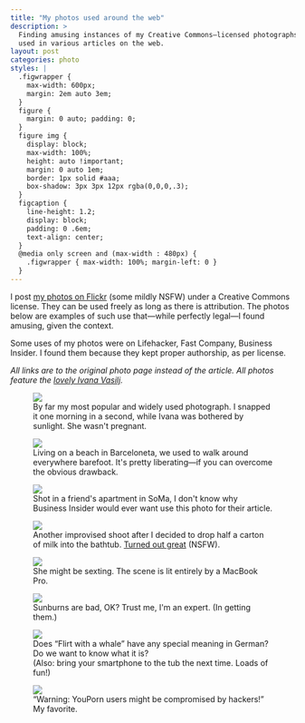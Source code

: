 ```yaml
---
title: "My photos used around the web"
description: >
  Finding amusing instances of my Creative Commons–licensed photographs being
  used in various articles on the web.
layout: post
categories: photo
styles: |
  .figwrapper {
    max-width: 600px;
    margin: 2em auto 3em;
  }
  figure {
    margin: 0 auto; padding: 0;
  }
  figure img {
    display: block;
    max-width: 100%;
    height: auto !important;
    margin: 0 auto 1em;
    border: 1px solid #aaa;
    box-shadow: 3px 3px 12px rgba(0,0,0,.3);
  }
  figcaption {
    line-height: 1.2;
    display: block;
    padding: 0 .6em;
    text-align: center;
  }
  @media only screen and (max-width : 480px) {
    .figwrapper { max-width: 100%; margin-left: 0 }
  }
---
```


I post [my photos on Flickr][flickr] (some mildly NSFW) under a Creative Commons
license. They can be used freely as long as there is attribution. The photos
below are examples of such use that—while perfectly legal—I found amusing, given
the context.

Some uses of my photos were on Lifehacker, Fast Company, Business Insider. I
found them because they kept proper authorship, as per license.

<i>All links are to the original photo page instead of the article. All photos
feature the [lovely Ivana Vasilj][ivana].</i>

<div class=figwrapper>
  <figure>
    <a href="http://www.flickr.com/photos/mislav-marohnic/5233928419/"><img src="http://img.skitch.com/20120821-mhxjmi8empxxta6e1mayybxnke.jpg"></a>
    <figcaption>
      By far my most popular and widely used photograph. I snapped it one
      morning in a second, while Ivana was bothered by sunlight. She wasn't pregnant.
    </figcaption>
  </figure>
</div>

<div class=figwrapper>
  <figure>
    <a href="http://www.flickr.com/photos/mislav-marohnic/4818483017/"><img src="http://img.skitch.com/20120821-k9m9x35af9m6w35t13747ki8mb.jpg"></a>
    <figcaption>
      Living on a beach in Barceloneta, we used to walk around everywhere
      barefoot. It's pretty liberating—if you can overcome the obvious drawback.
    </figcaption>
  </figure>
</div>

<div class=figwrapper>
  <figure>
    <a href="http://www.flickr.com/photos/mislav-marohnic/5630090539/"><img src="http://img.skitch.com/20120821-em8e835cnc8yc714yscjak13aw.jpg"></a>
    <figcaption>
      Shot in a friend's apartment in SoMa, I don't know why Business Insider
      would ever want use this photo for their article.
    </figcaption>
  </figure>
</div>

<div class=figwrapper>
  <figure>
    <a href="http://www.flickr.com/photos/mislav-marohnic/5995339491/"><img src="http://img.skitch.com/20120821-x3a3383hfs8yj9y21r85neydms.jpg"></a>
    <figcaption>
      Another improvised shoot after I decided to drop half a carton of milk into
      the bathtub. <a href="http://www.flickr.com/photos/mislav-marohnic/sets/72157629068802565/detail/">Turned out great</a> (NSFW).
    </figcaption>
  </figure>
</div>

<div class=figwrapper>
  <figure>
    <a href="http://www.flickr.com/photos/mislav-marohnic/5630090047/"><img src="http://img.skitch.com/20120821-nxdtn5jj6ijms1kjqhwf6bk4tk.jpg"></a>
    <figcaption>
      She might be sexting. The scene is lit entirely by a MacBook Pro.
    </figcaption>
  </figure>
</div>

<div class=figwrapper>
  <figure>
    <a href="http://www.flickr.com/photos/mislav-marohnic/4827161702/"><img src="http://img.skitch.com/20120821-ndt4ax3xt5p2sjd84faf51kh1y.jpg"></a>
    <figcaption>
      Sunburns are bad, OK? Trust me, I'm an expert. (In getting them.)
    </figcaption>
  </figure>
</div>

<div class=figwrapper>
  <figure>
    <a href="http://www.flickr.com/photos/mislav-marohnic/6776266437/"><img src="http://img.skitch.com/20120821-e3n3wmr31i7qb7m8qtf3g1kxb2.jpg"></a>
    <figcaption>
      Does <q>Flirt with a whale</q> have any special meaning in German? Do we
      want to know what it is?<br>
      (Also: bring your smartphone to the tub the next time. Loads of fun!)
    </figcaption>
  </figure>
</div>

<div class=figwrapper>
  <figure>
    <a href="http://www.flickr.com/photos/mislav-marohnic/3406904077/"><img src="http://img.skitch.com/20120821-jxyw8q687uap3kn3gp2j4fifnr.jpg"></a>
    <figcaption>
      “Warning: YouPorn users might be compromised by hackers!”<br>
      My favorite.
    </figcaption>
  </figure>
</div>


  [flickr]: http://www.flickr.com/photos/mislav-marohnic/
    "Photos by Mislav on Flickr"
  [ivana]: http://www.flickr.com/photos/ivanavasilj/
    "Photos by Ivana Vasilj on Flickr"
